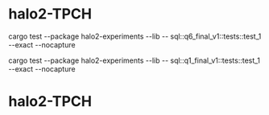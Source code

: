 # halo2-TPCH
cargo test --package halo2-experiments --lib -- sql::q6_final_v1::tests::test_1 --exact --nocapture

cargo test --package halo2-experiments --lib -- sql::q1_final_v1::tests::test_1 --exact --nocapture

# halo2-TPCH

